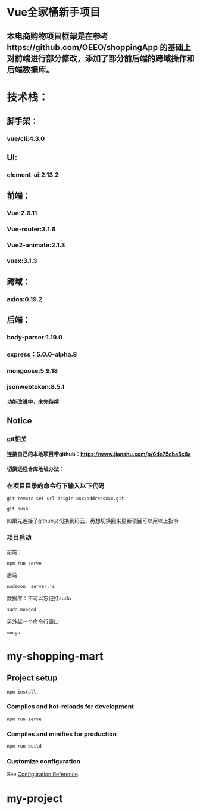 # Vue全家桶新手项目
## 本电商购物项目框架是在参考https://github.com/OEEO/shoppingApp 的基础上对前端进行部分修改，添加了部分前后端的跨域操作和后端数据库。
# 技术栈：
## 脚手架：
### vue/cli:4.3.0
## UI:
### element-ui:2.13.2
## 前端：
### Vue:2.6.11
### Vue-router:3.1.6
### Vue2-animate:2.1.3
### vuex:3.1.3
## 跨域：
### axios:0.19.2
## 后端：
### body-parser:1.19.0
### express：5.0.0-alpha.8
### mongoose:5.9.18
### jsonwebtoken:8.5.1
#### 功能改进中，未完待续

## Notice
### git相关
#### 连接自己的本地项目带github：https://www.jianshu.com/p/6de75cba5c8a
#### 切换远程仓库地址办法：
### 在项目目录的命令行下输入以下代码
```
git remote set-url origin xxxxaddressxxx.git
```
```
git push
```
如果先连接了github又切换到码云，再想切换回来更新项目可以用以上指令
### 项目启动
前端：
```
npm run serve
```
后端：
```
nodemon  server.js
```
数据库：不可以忘记打sudo
```
sudo mongod
```
另外起一个命令行窗口
```
mongo
```


# my-shopping-mart

## Project setup
```
npm install
```

### Compiles and hot-reloads for development
```
npm run serve
```

### Compiles and minifies for production
```
npm run build
```

### Customize configuration
See [Configuration Reference](https://cli.vuejs.org/config/).
# my-project
